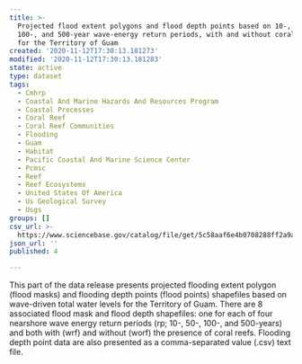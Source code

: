 ```yaml
---
title: >-
  Projected flood extent polygons and flood depth points based on 10-, 50-,
  100-, and 500-year wave-energy return periods, with and without coral reefs,
  for the Territory of Guam
created: '2020-11-12T17:30:13.181273'
modified: '2020-11-12T17:30:13.181283'
state: active
type: dataset
tags:
  - Cmhrp
  - Coastal And Marine Hazards And Resources Program
  - Coastal Processes
  - Coral Reef
  - Coral Reef Communities
  - Flooding
  - Guam
  - Habitat
  - Pacific Coastal And Marine Science Center
  - Pcmsc
  - Reef
  - Reef Ecosystems
  - United States Of America
  - Us Geological Survey
  - Usgs
groups: []
csv_url: >-
  https://www.sciencebase.gov/catalog/file/get/5c58aaf6e4b0708288ff2a9a?name=Guam_floodpoints.csv
json_url: ''
published: 4

---
```

This part of the data release presents projected flooding extent polygon (flood masks) and flooding depth points (flood points) shapefiles based on wave-driven total water levels for the Territory of Guam. There are 8 associated flood mask and flood depth shapefiles: one for each of four nearshore wave energy return periods (rp; 10-, 50-, 100-, and 500-years) and both with (wrf) and without (worf) the presence of coral reefs. Flooding depth point data are also presented as a comma-separated value (.csv) text file.
